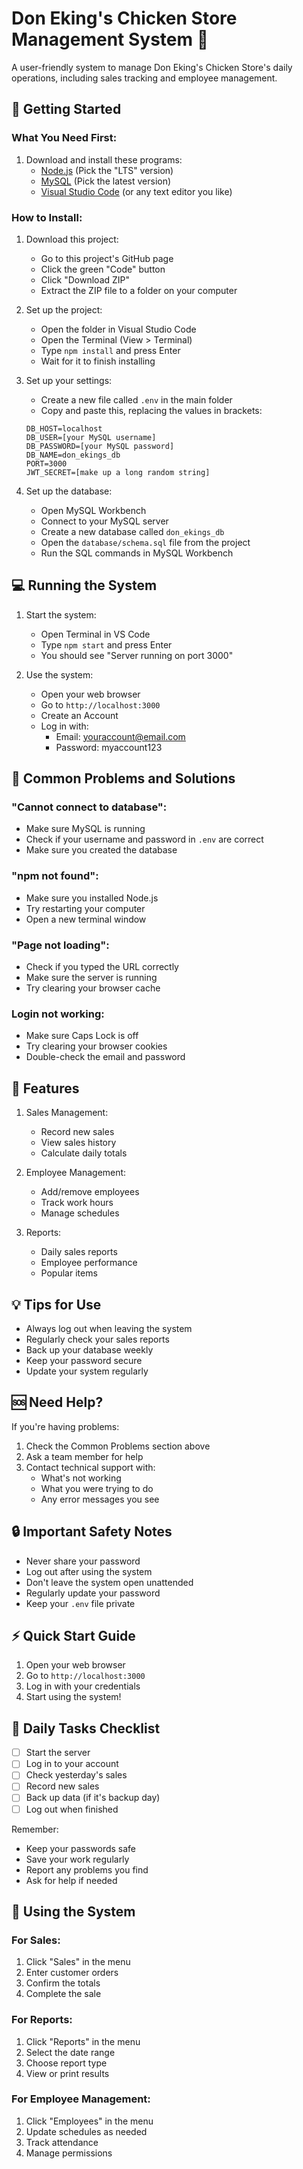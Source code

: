 # Don Eking's Chicken Store Management System 🍗

A user-friendly system to manage Don Eking's Chicken Store's daily operations, including sales tracking and employee management.

## 🚀 Getting Started

### What You Need First:
1. Download and install these programs:
   * [Node.js](https://nodejs.org/) (Pick the "LTS" version)
   * [MySQL](https://dev.mysql.com/downloads/mysql/) (Pick the latest version)
   * [Visual Studio Code](https://code.visualstudio.com/) (or any text editor you like)

### How to Install:

1. Download this project:
   * Go to this project's GitHub page
   * Click the green "Code" button
   * Click "Download ZIP"
   * Extract the ZIP file to a folder on your computer

2. Set up the project:
   * Open the folder in Visual Studio Code
   * Open the Terminal (View > Terminal)
   * Type `npm install` and press Enter
   * Wait for it to finish installing

3. Set up your settings:
   * Create a new file called `.env` in the main folder
   * Copy and paste this, replacing the values in brackets:
   ```
   DB_HOST=localhost
   DB_USER=[your MySQL username]
   DB_PASSWORD=[your MySQL password]
   DB_NAME=don_ekings_db
   PORT=3000
   JWT_SECRET=[make up a long random string]
   ```

4. Set up the database:
   * Open MySQL Workbench
   * Connect to your MySQL server
   * Create a new database called `don_ekings_db`
   * Open the `database/schema.sql` file from the project
   * Run the SQL commands in MySQL Workbench

## 💻 Running the System

1. Start the system:
   * Open Terminal in VS Code
   * Type `npm start` and press Enter
   * You should see "Server running on port 3000"

2. Use the system:
   * Open your web browser
   * Go to `http://localhost:3000`
   * Create an Account
   * Log in with:
     * Email: youraccount@email.com
     * Password: myaccount123

## 🤔 Common Problems and Solutions

### "Cannot connect to database":
* Make sure MySQL is running
* Check if your username and password in `.env` are correct
* Make sure you created the database

### "npm not found":
* Make sure you installed Node.js
* Try restarting your computer
* Open a new terminal window

### "Page not loading":
* Check if you typed the URL correctly
* Make sure the server is running
* Try clearing your browser cache

### Login not working:
* Make sure Caps Lock is off
* Try clearing your browser cookies
* Double-check the email and password

## 📱 Features

1. Sales Management:
   * Record new sales
   * View sales history
   * Calculate daily totals

2. Employee Management:
   * Add/remove employees
   * Track work hours
   * Manage schedules

3. Reports:
   * Daily sales reports
   * Employee performance
   * Popular items

## 💡 Tips for Use

* Always log out when leaving the system
* Regularly check your sales reports
* Back up your database weekly
* Keep your password secure
* Update your system regularly

## 🆘 Need Help?

If you're having problems:
1. Check the Common Problems section above
2. Ask a team member for help
3. Contact technical support with:
   * What's not working
   * What you were trying to do
   * Any error messages you see

## 🔒 Important Safety Notes

* Never share your password
* Log out after using the system
* Don't leave the system open unattended
* Regularly update your password
* Keep your `.env` file private

## ⚡ Quick Start Guide

1. Open your web browser
2. Go to `http://localhost:3000`
3. Log in with your credentials
4. Start using the system!

## 📝 Daily Tasks Checklist

- [ ] Start the server
- [ ] Log in to your account
- [ ] Check yesterday's sales
- [ ] Record new sales
- [ ] Back up data (if it's backup day)
- [ ] Log out when finished

Remember:
* Keep your passwords safe
* Save your work regularly
* Report any problems you find
* Ask for help if needed

## 🎯 Using the System

### For Sales:
1. Click "Sales" in the menu
2. Enter customer orders
3. Confirm the totals
4. Complete the sale

### For Reports:
1. Click "Reports" in the menu
2. Select the date range
3. Choose report type
4. View or print results

### For Employee Management:
1. Click "Employees" in the menu
2. Update schedules as needed
3. Track attendance
4. Manage permissions
